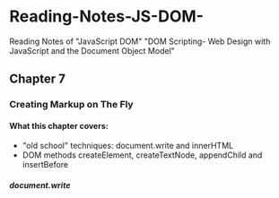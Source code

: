 # Reading-Notes-JS-DOM-
Reading Notes of  "JavaScript DOM" "DOM Scripting- Web Design with JavaScript and the Document Object Model"

## Chapter 7
### Creating Markup on The Fly
#### What this chapter covers:
* "old school" techniques: document.write and innerHTML
* DOM methods createElement, createTextNode, appendChild and insertBefore

##### document.write
<script>
  document.write("<p>This is inserted.</p>");
</script>


